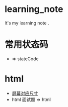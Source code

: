 # learning_note
It's my learning note .


# 常用状态码
* => stateCode 

# html
* [屏幕对应尺寸](https://github.com/mqday/learning_note/raw/master/static/栅格参数.png)
* html 面试题 => html
